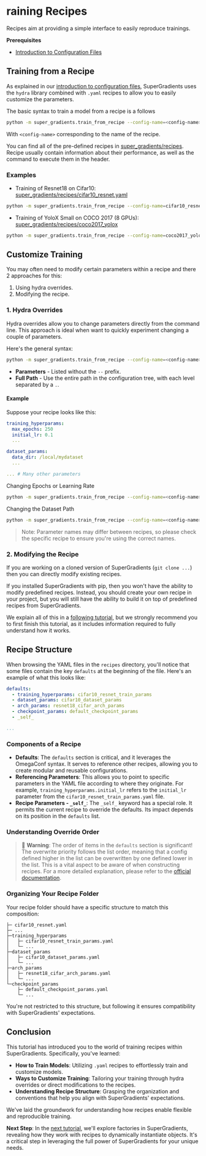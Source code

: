 # raining Recipes

Recipes aim at providing a simple interface to easily reproduce trainings.

**Prerequisites**
- [Introduction to Configuration Files](configuration_files.md)


## Training from a Recipe

As explained in our [introduction to configuration files](configuration_files.md), SuperGradients uses the `hydra` 
library combined with `.yaml` recipes to allow you to easily customize the parameters.

The basic syntax to train a model from a recipe is a follows
```bash
python -m super_gradients.train_from_recipe --config-name=<config-name>
```
With `<config-name>` corresponding to the name of the recipe.

You can find all of the pre-defined recipes in [super_gradients/recipes](https://github.com/Deci-AI/super-gradients/tree/master/src/super_gradients/recipes).
Recipe usually contain information about their performance, as well as the command to execute them in the header.

### Examples
- Training of Resnet18 on Cifar10: [super_gradients/recipes/cifar10_resnet.yaml](https://github.com/Deci-AI/super-gradients/blob/master/src/super_gradients/recipes/cifar10_resnet.yaml) 
```bash
python -m super_gradients.train_from_recipe --config-name=cifar10_resnet
```

- Training of YoloX Small on COCO 2017 (8 GPUs): [super_gradients/recipes/coco2017_yolox](https://github.com/Deci-AI/super-gradients/blob/master/src/super_gradients/recipes/coco2017_yolox.yaml) 
```bash
python -m super_gradients.train_from_recipe --config-name=coco2017_yolox architecture=yolox_s dataset_params.data_dir=/home/coco2017
```


## Customize Training
You may often need to modify certain parameters within a recipe and there 2 approaches for this: 
1. Using hydra overrides. 
2. Modifying the recipe.


### 1. Hydra Overrides

Hydra overrides allow you to change parameters directly from the command line.
This approach is ideal when want to quickly experiment changing a couple of parameters.  

Here's the general syntax:

```bash
python -m super_gradients.train_from_recipe --config-name=<config-name> param1=<val1> path.to.param2=<val2> 
```

- **Parameters** - Listed without the `--` prefix.
- **Full Path** - Use the entire path in the configuration tree, with each level separated by a `.`.


#### Example
Suppose your recipe looks like this:
```yaml
training_hyperparams:
  max_epochs: 250
  initial_lr: 0.1
  ...

dataset_params:
  data_dir: /local/mydataset
  ...

... # Many other parameters
```

Changing Epochs or Learning Rate
```bash
python -m super_gradients.train_from_recipe --config-name=<config-name> training_hyperparams.max_epochs=250 training_hyperparams.initial_lr=0.03
```

Changing the Dataset Path
```bash
python -m super_gradients.train_from_recipe --config-name=<config-name> dataset_params.data_dir=<path-to-dataset>
```

> Note: Parameter names may differ between recipes, so please check the specific recipe to ensure you're using the correct names.


### 2. Modifying the Recipe
If you are working on a cloned version of SuperGradients (`git clone ...`)
then you can directly modify existing recipes. 

If you installed SuperGradients with pip, then you won't have the ability to modify predefined recipes.
Instead, you should create your own recipe in your project, but you will still have the ability to build it on top of predefined recipes from SuperGradients.

We explain all of this in a [following tutorial](Recipes_Custom.md), but we strongly recommend you to 
first finish this tutorial, as it includes information required to fully understand how it works.


## Recipe Structure
When browsing the YAML files in the `recipes` directory, you'll notice that some files contain the key `defaults` at the beginning of the file. Here's an example of what this looks like:

```yaml
defaults:
  - training_hyperparams: cifar10_resnet_train_params
  - dataset_params: cifar10_dataset_params
  - arch_params: resnet18_cifar_arch_params
  - checkpoint_params: default_checkpoint_params
  - _self_

...
```

### Components of a Recipe

- **Defaults**: The `defaults` section is critical, and it leverages the OmegaConf syntax. It serves to reference other recipes, allowing you to create modular and reusable configurations.
- **Referencing Parameters**: This allows you to point to specific parameters in the YAML file according to where they originate. For example, `training_hyperparams.initial_lr` refers to the `initial_lr` parameter from the `cifar10_resnet_train_params.yaml` file.
- **Recipe Parameters - `_self_`**: The `_self_` keyword has a special role. It permits the current recipe to override the defaults. Its impact depends on its position in the `defaults` list.

### Understanding Override Order

> 🚨 **Warning**: The order of items in the `defaults` section is significant! The overwrite priority follows the list order, meaning that a config defined higher in the list can be overwritten by one defined lower in the list. This is a vital aspect to be aware of when constructing recipes. For a more detailed explanation, please refer to the [official documentation](https://hydra.cc/docs/tutorials/basic/your_first_app/defaults/#composition-order-of-primary-config).

### Organizing Your Recipe Folder

Your recipe folder should have a specific structure to match this composition:

```
├─ cifar10_resnet.yaml
├─ ...
├─training_hyperparams
│   ├─ cifar10_resnet_train_params.yaml
│   └─ ...
├─dataset_params
│   ├─ cifar10_dataset_params.yaml
│   └─ ...
├─arch_params
│   ├─ resnet18_cifar_arch_params.yaml
│   └─ ...
└─checkpoint_params
    ├─ default_checkpoint_params.yaml
    └─ ...
```

You're not restricted to this structure, but following it ensures compatibility with SuperGradients' expectations.


## Conclusion

This tutorial has introduced you to the world of training recipes within SuperGradients. Specifically, you've learned:
- **How to Train Models**: Utilizing `.yaml` recipes to effortlessly train and customize models.
- **Ways to Customize Training**: Tailoring your training through hydra overrides or direct modifications to the recipes.
- **Understanding Recipe Structure**: Grasping the organization and conventions that help you align with SuperGradients' expectations.

We've laid the groundwork for understanding how recipes enable flexible and reproducible training.

**Next Step**: In the [next tutorial](Recipes_Recipes_Factories.md), we'll explore factories in SuperGradients, 
revealing how they work with recipes to dynamically instantiate objects. It's a critical step in leveraging the 
full power of SuperGradients for your unique needs.
